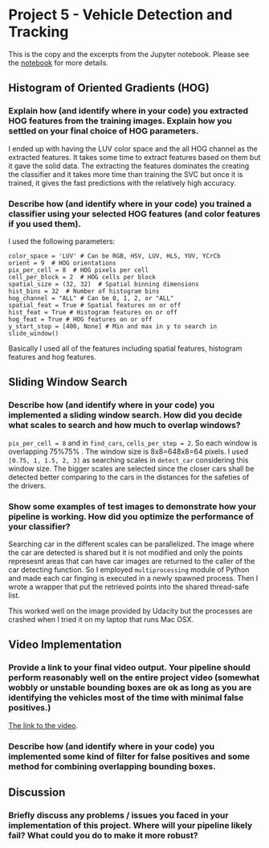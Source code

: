 Project 5 - Vehicle Detection and Tracking
==========================================

This is the copy and the excerpts from the Jupyter notebook. Please see the [notebook](Project%205%20-%20Vehicle%20Detection%20and%20Tracking.ipynb) for more details.


## Histogram of Oriented Gradients (HOG)

### Explain how (and identify where in your code) you extracted HOG features from the training images. Explain how you settled on your final choice of HOG parameters.

I ended up with having the LUV color space and the all HOG channel as the
extracted features. It takes some time to extract features based on them but it
gave the solid data. The extracting the features dominates the creating the
classifier and it takes more time than training the SVC but once it is trained,
it gives the fast predictions with the relatively high accuracy.

### Describe how (and identify where in your code) you trained a classifier using your selected HOG features (and color features if you used them).

I used the following parameters:

```
color_space = 'LUV' # Can be RGB, HSV, LUV, HLS, YUV, YCrCb
orient = 9  # HOG orientations
pix_per_cell = 8  # HOG pixels per cell
cell_per_block = 2  # HOG cells per block
spatial_size = (32, 32)  # Spatial binning dimensions
hist_bins = 32  # Number of histogram bins
hog_channel = "ALL" # Can be 0, 1, 2, or "ALL"
spatial_feat = True # Spatial features on or off
hist_feat = True # Histogram features on or off
hog_feat = True # HOG features on or off
y_start_stop = [400, None] # Min and max in y to search in slide_window()
```

Basically I used all of the features including spatial features, histogram
features and hog features.

## Sliding Window Search

### Describe how (and identify where in your code) you implemented a sliding window search. How did you decide what scales to search and how much to overlap windows?

`pix_per_cell = 8` and in `find_cars`, `cells_per_step = 2`. So each window is
overlapping  75%75% . The window size is  8x8=648x8=64  pixels. I used
`[0.75, 1, 1.5, 2, 3]` as searching scales in `detect_car` considering this
window size. The bigger scales are selected since the closer cars shall be
detected better comparing to the cars in the distances for the safeties of the
drivers.

### Show some examples of test images to demonstrate how your pipeline is working. How did you optimize the performance of your classifier?

Searching car in the different scales can be parallelized. The image where the car are detected is shared but it is not modified and only the points represesnt areas that can have car images are returned to the caller of the car detecting function. So I employed `multiprocessing` module of Python and made each car finging is executed in a newly spawned process.  Then I wrote a wrapper that put the retrieved points into the shared thread-safe list.

This worked well on the image provided by Udacity but the processes are crashed when I tried it on my laptop that runs Mac OSX.


## Video Implementation

### Provide a link to your final video output. Your pipeline should perform reasonably well on the entire project video (somewhat wobbly or unstable bounding boxes are ok as long as you are identifying the vehicles most of the time with minimal false positives.)

[The link to the video](output_images/detected_car.mp4).


### Describe how (and identify where in your code) you implemented some kind of filter for false positives and some method for combining overlapping bounding boxes.

## Discussion

### Briefly discuss any problems / issues you faced in your implementation of this project. Where will your pipeline likely fail? What could you do to make it more robust?





